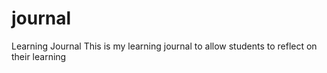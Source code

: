 # journal
Learning Journal
This is my learning journal to allow students to reflect on their learning

